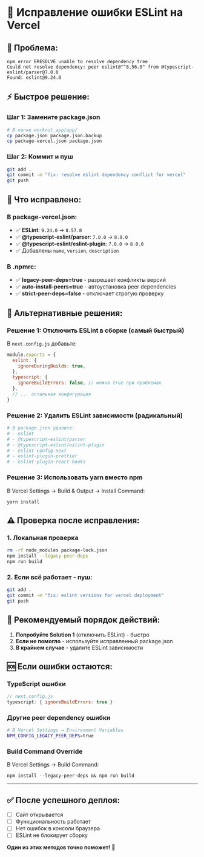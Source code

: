 
# 🚨 Исправление ошибки ESLint на Vercel

## 🐛 **Проблема**: 
```
npm error ERESOLVE unable to resolve dependency tree
Could not resolve dependency: peer eslint@"^8.56.0" from @typescript-eslint/parser@7.0.0
Found: eslint@9.24.0
```

## ⚡ **Быстрое решение:**

### **Шаг 1**: Замените package.json
```bash
# В папке workout_app/app/
cp package.json package.json.backup
cp package-vercel.json package.json
```

### **Шаг 2**: Коммит и пуш
```bash
git add .
git commit -m "fix: resolve eslint dependency conflict for vercel"
git push
```

## 🔧 **Что исправлено:**

### **В package-vercel.json:**
- ✅ **ESLint**: `9.24.0` → `8.57.0`
- ✅ **@typescript-eslint/parser**: `7.0.0` → `8.0.0` 
- ✅ **@typescript-eslint/eslint-plugin**: `7.0.0` → `8.0.0`
- ✅ Добавлены `name`, `version`, `description`

### **В .npmrc:**
- ✅ **legacy-peer-deps=true** - разрешает конфликты версий
- ✅ **auto-install-peers=true** - автоустановка peer dependencies
- ✅ **strict-peer-deps=false** - отключает строгую проверку

## 🚀 **Альтернативные решения:**

### **Решение 1**: Отключить ESLint в сборке (самый быстрый)
В `next.config.js` добавьте:
```javascript
module.exports = {
  eslint: {
    ignoreDuringBuilds: true,
  },
  typescript: {
    ignoreBuildErrors: false, // можно true при проблемах
  },
  // ... остальная конфигурация
}
```

### **Решение 2**: Удалить ESLint зависимости (радикальный)
```bash
# В package.json удалите:
# - eslint
# - @typescript-eslint/parser  
# - @typescript-eslint/eslint-plugin
# - eslint-config-next
# - eslint-plugin-prettier
# - eslint-plugin-react-hooks
```

### **Решение 3**: Использовать yarn вместо npm
В Vercel Settings → Build & Output → Install Command:
```
yarn install
```

## ⚠️ **Проверка после исправления:**

### **1. Локальная проверка**
```bash
rm -rf node_modules package-lock.json
npm install --legacy-peer-deps
npm run build
```

### **2. Если всё работает - пуш:**
```bash
git add .
git commit -m "fix: eslint versions for vercel deployment"
git push
```

## 🎯 **Рекомендуемый порядок действий:**

1. **Попробуйте Solution 1** (отключить ESLint) - быстро
2. **Если не помогло** - используйте исправленный package.json
3. **В крайнем случае** - удалите ESLint зависимости

## 🆘 **Если ошибки остаются:**

### **TypeScript ошибки**
```javascript
// next.config.js
typescript: { ignoreBuildErrors: true }
```

### **Другие peer dependency ошибки**  
```bash
# В Vercel Settings → Environment Variables
NPM_CONFIG_LEGACY_PEER_DEPS=true
```

### **Build Command Override**
В Vercel Settings → Build Command:
```
npm install --legacy-peer-deps && npm run build
```

---

## ✅ **После успешного деплоя:**
- [ ] Сайт открывается
- [ ] Функциональность работает
- [ ] Нет ошибок в консоли браузера
- [ ] ESLint не блокирует сборку

**Один из этих методов точно поможет!** 🎉

